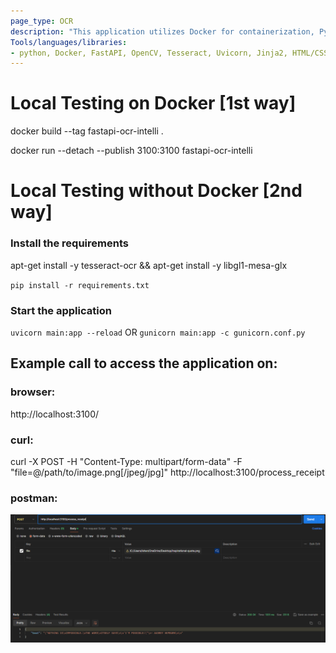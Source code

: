 ```yaml
---
page_type: OCR
description: "This application utilizes Docker for containerization, Python 3.10, and FastAPI for backend development. Gunicorn enhances performance, while OpenCV and Tesseract handle image processing and OCR tasks. Uvicorn serves as the ASGI server, and HTML/CSS with Jinja2 Templates form the user interface. The tech stack enables efficient receipt text extraction from images, making it a scalable and modern application."
Tools/languages/libraries:
- python, Docker, FastAPI, OpenCV, Tesseract, Uvicorn, Jinja2, HTML/CSS
---
```



# Local Testing on Docker [1st way]

docker build --tag fastapi-ocr-intelli .

docker run --detach --publish 3100:3100 fastapi-ocr-intelli


# Local Testing without Docker [2nd way]

###  Install the requirements

apt-get install -y tesseract-ocr && apt-get install -y libgl1-mesa-glx

`pip install -r requirements.txt`

### Start the application

`uvicorn main:app --reload`
OR
`gunicorn main:app -c gunicorn.conf.py`
## Example call to access the application on:

### browser:

http://localhost:3100/

### curl:

curl -X POST -H "Content-Type: multipart/form-data" -F "file=@/path/to/image.png[/jpeg/jpg]" http://localhost:3100/process_receipt

### postman:

![Alt text](image.png)
